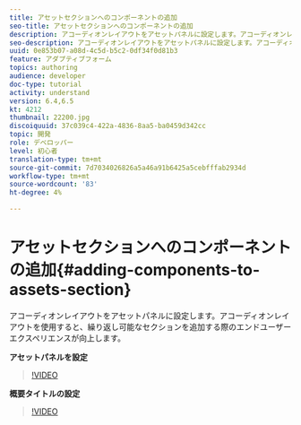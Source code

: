 ```yaml
---
title: アセットセクションへのコンポーネントの追加
seo-title: アセットセクションへのコンポーネントの追加
description: アコーディオンレイアウトをアセットパネルに設定します。アコーディオンレイアウトを使用すると、繰り返し可能なセクションを追加する際のエンドユーザーエクスペリエンスが向上します。
seo-description: アコーディオンレイアウトをアセットパネルに設定します。アコーディオンレイアウトを使用すると、繰り返し可能なセクションを追加する際のエンドユーザーエクスペリエンスが向上します。
uuid: 0e853b07-a08d-4c5d-b5c2-0df34f0d81b3
feature: アダプティブフォーム
topics: authoring
audience: developer
doc-type: tutorial
activity: understand
version: 6.4,6.5
kt: 4212
thumbnail: 22200.jpg
discoiquuid: 37c039c4-422a-4836-8aa5-ba0459d342cc
topic: 開発
role: デベロッパー
level: 初心者
translation-type: tm+mt
source-git-commit: 7d7034026826a5a46a91b6425a5cebfffab2934d
workflow-type: tm+mt
source-wordcount: '83'
ht-degree: 4%

---
```



# アセットセクションへのコンポーネントの追加{#adding-components-to-assets-section}

アコーディオンレイアウトをアセットパネルに設定します。アコーディオンレイアウトを使用すると、繰り返し可能なセクションを追加する際のエンドユーザーエクスペリエンスが向上します。

**アセットパネルを設定**

>[!VIDEO](https://video.tv.adobe.com/v/22200?quality=9&learn=on)

**概要タイトルの設定**
>[!VIDEO](https://video.tv.adobe.com/v/28387)



